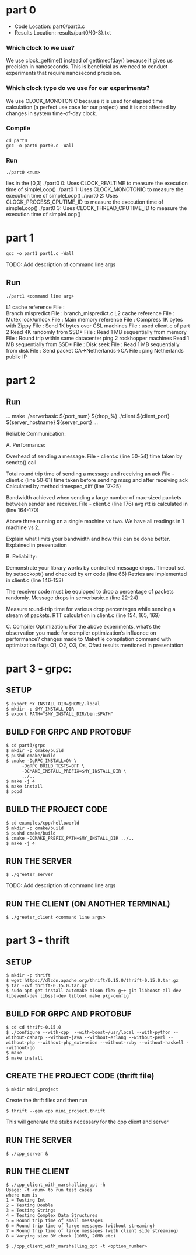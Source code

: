 # part 0

* Code Location: part0/part0.c
* Results Location: results/part0/{0-3}.txt

### Which clock to we use? 
We use clock_gettime() instead of gettimeofday() because it gives us precision in nanoseconds. This is beneficial as we need to conduct experiments that require nanosecond precision.

### Which clock type do we use for our experiments?
We use CLOCK_MONOTONIC because it is used for elapsed time calculation (a perfect use case for our project) and it is not affected by changes in system time-of-day clock.

### Compile
```
cd part0
gcc -o part0 part0.c -Wall
```

### Run
```
./part0 <num>
```
<num> lies in the [0,3]
./part0 0: Uses CLOCK_REALTIME to measure the execution time of simpleLoop()
./part0 1: Uses CLOCK_MONOTONIC to measure the execution time of simpleLoop()
./part0 2: Uses CLOCK_PROCESS_CPUTIME_ID to measure the execution time of simpleLoop()
./part0 3: Uses CLOCK_THREAD_CPUTIME_ID to measure the execution time of simpleLoop()
      

# part 1
```
gcc -o part1 part1.c -Wall
```

TODO: Add description of command line args
## Run
```
./part1 <command line arg>
```

L1 cache reference   			File :  
Branch mispredict			File : branch_mispredict.c
L2 cache reference			File :
Mutex lock/unlock			File :
Main memory reference			File :
Compress 1K bytes with Zippy 		File :
Send 1K bytes over CSL machines		File : used client.c of part 2
Read 4K randomly from SSD*		File :
Read 1 MB sequentially from memory	File :
Round trip within same datacenter		ping 2 rockhopper machines
Read 1 MB sequentially from SSD*		File :
Disk seek				File :
Read 1 MB sequentially from disk		File :
Send packet CA->Netherlands->CA		File : ping Netherlands public IP


# part 2
## Run
...
make
./serverbasic ${port_num} ${drop_%}
./client ${client_port} ${server_hostname} ${server_port}
...


Reliable Communication:

A. Performance:

Overhead of sending a message.
File - client.c (line 50-54) time taken by sendto() call

Total round trip time of sending a message and receiving an ack
File - client.c (line 50-61) time taken before sending mssg and after receiving ack
Calculated by method timespec_diff (line 17-25)

Bandwidth achieved when sending a large number of max-sized packets between sender and receiver.
File - client.c (line 176) avg rtt is calculated in (line 164-170)

Above three running on a single machine vs two.
We have all readings in 1 machine vs 2.

Explain what limits your bandwidth and how this can be done better.
Explained in presentation

B. Reliability:

Demonstrate your library works by controlled message drops.
Timeout set by setsockopt() and checked by err code (line 66)
Retries are implemented in client.c (line 146-153)

The receiver code must be equipped to drop a percentage of packets randomly.
Message drops in serverbasic.c (line 22-24)

Measure round-trip time for various drop percentages while sending a stream of packets.
RTT calculation in client.c (line 154, 165, 169)

C. Compiler Optimization:
For the above experiments, what’s the observation you made for compiler optimization’s influence on performance?
changes made to Makefile compilation command with optimization flags O1, O2, O3, Os, Ofast
results mentioned in presentation


# part 3 - grpc:
## SETUP
```
$ export MY_INSTALL_DIR=$HOME/.local
$ mkdir -p $MY_INSTALL_DIR
$ export PATH="$MY_INSTALL_DIR/bin:$PATH"
```

## BUILD FOR GRPC AND PROTOBUF
```
$ cd part3/grpc
$ mkdir -p cmake/build
$ pushd cmake/build
$ cmake -DgRPC_INSTALL=ON \
      -DgRPC_BUILD_TESTS=OFF \
      -DCMAKE_INSTALL_PREFIX=$MY_INSTALL_DIR \
      ../..
$ make -j 4
$ make install
$ popd
```

## BUILD THE PROJECT CODE
```
$ cd examples/cpp/helloworld
$ mkdir -p cmake/build
$ pushd cmake/build
$ cmake -DCMAKE_PREFIX_PATH=$MY_INSTALL_DIR ../..
$ make -j 4
```

## RUN THE SERVER
```
$ ./greeter_server
```

TODO: Add description of command line args
## RUN THE CLIENT (ON ANOTHER TERMINAL)
```
$ ./greeter_client <command line args>
```

# part 3 - thrift 

## SETUP
```
$ mkdir -p thrift
$ wget https://dlcdn.apache.org/thrift/0.15.0/thrift-0.15.0.tar.gz
$ tar -xvf thrift-0.15.0.tar.gz
$ sudo apt-get install automake bison flex g++ git libboost-all-dev libevent-dev libssl-dev libtool make pkg-config 
```

## BUILD FOR GRPC AND PROTOBUF
```
$ cd cd thrift-0.15.0
$ ./configure --with-cpp  --with-boost=/usr/local --with-python --without-csharp --without-java --without-erlang --without-perl --without-php --without-php_extension --without-ruby --without-haskell --without-go
$ make 
$ make install
```

## CREATE THE PROJECT CODE (thrift file)
```
$ mkdir mini_project
```
Create the thrift files and then run 
```
$ thrift --gen cpp mini_project.thrift
```
This will generate the stubs necessary for the cpp client and server

## RUN THE SERVER
```
$ ./cpp_server &
```

## RUN THE CLIENT

```
$ ./cpp_client_with_marshalling_opt -h
Usage: -t <num> to run test cases
where num is
1 = Testing Int
2 = Testing Double
3 = Testing Strings
4 = Testing Complex Data Structures
5 = Round trip time of small messages
6 = Round trip time of large messages (without streaming)
7 = Round trip time of large messages (with client side streaming)
8 = Varying size BW check (10MB, 20MB etc)

$ ./cpp_client_with_marshalling_opt -t <option_number>
```

